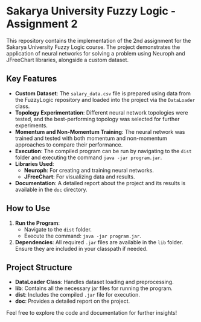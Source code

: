 <h1>Sakarya University Fuzzy Logic - Assignment 2</h1>

<p>This repository contains the implementation of the 2nd assignment for the Sakarya University Fuzzy Logic course. The project demonstrates the application of neural networks for solving a problem using Neuroph and JFreeChart libraries, alongside a custom dataset.</p>

<h2>Key Features</h2>
<ul>
  <li><strong>Custom Dataset</strong>: The <code>salary_data.csv</code> file is prepared using data from the FuzzyLogic repository and loaded into the project via the <code>DataLoader</code> class.</li>
  <li><strong>Topology Experimentation</strong>: Different neural network topologies were tested, and the best-performing topology was selected for further experiments.</li>
  <li><strong>Momentum and Non-Momentum Training</strong>: The neural network was trained and tested with both momentum and non-momentum approaches to compare their performance.</li>
  <li><strong>Execution</strong>: The compiled program can be run by navigating to the <code>dist</code> folder and executing the command <code>java -jar program.jar</code>.</li>
  <li><strong>Libraries Used</strong>: 
    <ul>
      <li><strong>Neuroph</strong>: For creating and training neural networks.</li>
      <li><strong>JFreeChart</strong>: For visualizing data and results.</li>
    </ul>
  </li>
  <li><strong>Documentation</strong>: A detailed report about the project and its results is available in the <code>doc</code> directory.</li>
</ul>

<h2>How to Use</h2>
<ol>
  <li><strong>Run the Program</strong>:  
    <ul>
      <li>Navigate to the <code>dist</code> folder.</li>
      <li>Execute the command: <code>java -jar program.jar</code>.</li>
    </ul>
  </li>
  <li><strong>Dependencies</strong>: All required <code>.jar</code> files are available in the <code>lib</code> folder. Ensure they are included in your classpath if needed.</li>
</ol>

<h2>Project Structure</h2>
<ul>
  <li><strong>DataLoader Class</strong>: Handles dataset loading and preprocessing.</li>
  <li><strong>lib</strong>: Contains all the necessary jar files for running the program.</li>
  <li><strong>dist</strong>: Includes the compiled <code>.jar</code> file for execution.</li>
  <li><strong>doc</strong>: Provides a detailed report on the project.</li>
</ul>

<p>Feel free to explore the code and documentation for further insights!</p>

